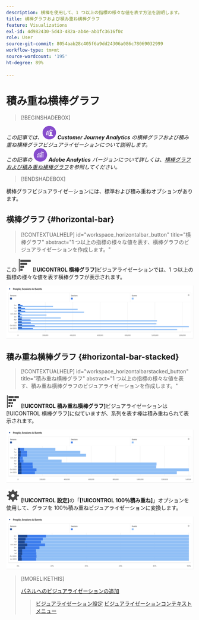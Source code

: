 ```yaml
---
description: 横棒を使用して、1 つ以上の指標の様々な値を表す方法を説明します。
title: 横棒グラフおよび積み重ね横棒グラフ
feature: Visualizations
exl-id: 4d982430-5d43-482a-ab4e-ab1fc3616f0c
role: User
source-git-commit: 8054aab28c405f6a9dd24306a086c78069032999
workflow-type: tm+mt
source-wordcount: '195'
ht-degree: 89%

---
```


# 積み重ね横棒グラフ

>[!BEGINSHADEBOX]

_この記事では、_![CustomerJourneyAnalytics](/help/assets/icons/CustomerJourneyAnalytics.svg) _**Customer Journey Analytics** の横棒グラフおよび積み重ね横棒グラフビジュアライゼーションについて説明します。_<br/>_この記事の_ ![AdobeAnalytics](/help/assets/icons/AdobeAnalytics.svg) _**Adobe Analytics** バージョンについて詳しくは、[横棒グラフおよび積み重ね横棒グラフ](https://experienceleague.adobe.com/ja/docs/analytics/analyze/analysis-workspace/visualizations/horizontal-bar)を参照してください。_

>[!ENDSHADEBOX]

横棒グラフビジュアライゼーションには、標準および積み重ねオプションがあります。

## 横棒グラフ {#horizontal-bar}

<!-- markdownlint-disable MD034 -->

>[!CONTEXTUALHELP]
>id="workspace_horizontalbar_button"
>title="横棒グラフ"
>abstract="1 つ以上の指標の様々な値を表す、横棒グラフのビジュアライゼーションを作成します。"

<!-- markdownlint-enable MD034 -->


この ![GraphBarVertical](/help/assets/icons/GraphBarHorizontal.svg) **[!UICONTROL 横棒グラフ]**&#x200B;ビジュアライゼーションでは、1 つ以上の指標の様々な値を表す横棒グラフが表示されます。

![ページビュー数、ページ速度、訪問回数、入口、出口などの指標を示す横棒グラフ。](assets/horizontal-bar.png)

## 積み重ね横棒グラフ {#horizontal-bar-stacked}

<!-- markdownlint-disable MD034 -->

>[!CONTEXTUALHELP]
>id="workspace_horizontalbarstacked_button"
>title="積み重ね横棒グラフ"
>abstract="1 つ以上の指標の様々な値を表す、積み重ね横棒グラフのビジュアライゼーションを作成します。"

<!-- markdownlint-enable MD034 -->


![GraphBarHorizontalStacked](/help/assets/icons/GraphBarHorizontalStacked.svg) **[!UICONTROL 積み重ね横棒グラフ]**&#x200B;ビジュアライゼーションは[!UICONTROL 横棒グラフ]に似ていますが、系列を表す棒は積み重ねられて表示されます。

![ページビュー数、訪問回数、入口、出口を示す積み重ね横棒グラフ。](assets/horizontal-bar-stacked.png)

![設定](/help/assets/icons/Setting.svg) **[!UICONTROL 設定]**&#x200B;の「**[!UICONTROL 100％積み重ね]**」オプションを使用して、グラフを 100％積み重ねビジュアライゼーションに変換します。

![積み重ね横棒グラフ 100％](assets/horizontal-bar-stacked100.png)


>[!MORELIKETHIS]
>
>[パネルへのビジュアライゼーションの追加](/help/analysis-workspace/visualizations/freeform-analysis-visualizations.md#add-visualizations-to-a-panel)
>>[ビジュアライゼーション設定](/help/analysis-workspace/visualizations/freeform-analysis-visualizations.md#settings)
>>[ビジュアライゼーションコンテキストメニュー](/help/analysis-workspace/visualizations/freeform-analysis-visualizations.md#context-menu)
>

